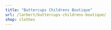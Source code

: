 ```yaml
---
title: "Buttercups Childrens Boutique"
url: /larbert/buttercups-childrens-boutique/
shop: clothes
---
```

